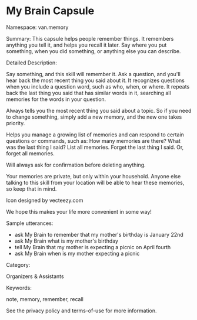 # My Brain Capsule

Namespace: van.memory

Summary: This capsule helps people remember things. It remembers anything you tell it, and helps you recall it later. Say where you put something, when you did something, or anything else you can describe.

Detailed Description:

Say something, and this skill will remember it. Ask a question, and you'll hear back the most recent thing you said about it. It recognizes questions when you include a question word, such as who, when, or where. It repeats back the last thing you said that has similar words in it, searching all memories for the words in your question.

Always tells you the most recent thing you said about a topic. So if you need to change something, simply add a new memory, and the new one takes priority.

Helps you manage a growing list of memories and can respond to certain questions or commands, such as:
How many memories are there?
What was the last thing I said?
List all memories.
Forget the last thing I said.
Or, forget all memories.

Will always ask for confirmation before deleting anything.

Your memories are private, but only within your household. Anyone else talking to this skill from your location
will be able to hear these memories, so keep that in mind.

Icon designed by vecteezy.com

We hope this makes your life more convenient in some way!

Sample utterances:

* ask My Brain to remember that my mother's birthday is January 22nd
* ask My Brain what is my mother's birthday
* tell My Brain that my mother is expecting a picnic on April fourth
* ask My Brain when is my mother expecting a picnic

Category:

Organizers & Assistants

Keywords:

note, memory, remember, recall

See the privacy policy and terms-of-use for more information.
